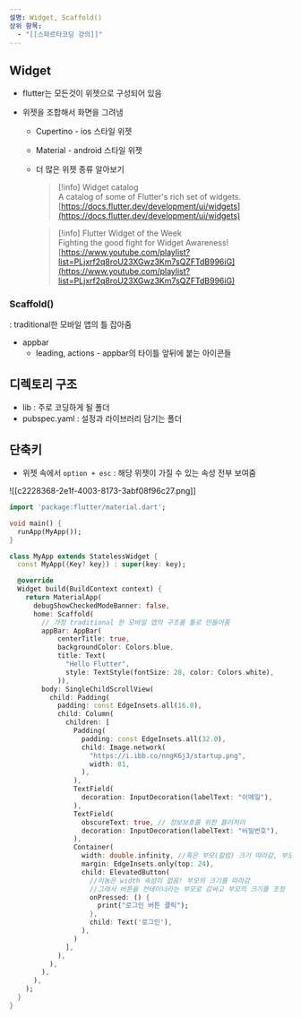 ```yaml
---
설명: Widget, Scaffold()
상위 항목:
  - "[[스파르타코딩 강의]]"
---
```

## Widget

- flutter는 모든것이 위젯으로 구성되어 있음
- 위젯을 조합해서 화면을 그려냄
    
    - Cupertino - ios 스타일 위젯
    - Material - android 스타일 위젯
    - 더 많은 위젯 종류 알아보기
        
        > [!info] Widget catalog  
        > A catalog of some of Flutter's rich set of widgets.  
        > [https://docs.flutter.dev/development/ui/widgets](https://docs.flutter.dev/development/ui/widgets)  
        
        > [!info] Flutter Widget of the Week  
        > Fighting the good fight for Widget Awareness!  
        > [https://www.youtube.com/playlist?list=PLjxrf2q8roU23XGwz3Km7sQZFTdB996iG](https://www.youtube.com/playlist?list=PLjxrf2q8roU23XGwz3Km7sQZFTdB996iG)  
        
    
      
    

### Scaffold()

: traditional한 모바일 앱의 틀 잡아줌

- appbar
    - leading, actions - appbar의 타이틀 앞뒤에 붙는 아이콘들

## 디렉토리 구조

- lib : 주로 코딩하게 될 폴더
- pubspec.yaml : 설정과 라이브러리 담기는 폴더

  

## 단축키

- 위젯 속에서 `option + esc` : 해당 위젯이 가질 수 있는 속성 전부 보여줌

  

![[c2228368-2e1f-4003-8173-3abf08f96c27.png]]

```Dart
import 'package:flutter/material.dart';

void main() {
  runApp(MyApp());
}

class MyApp extends StatelessWidget {
  const MyApp({Key? key}) : super(key: key);

  @override
  Widget build(BuildContext context) {
    return MaterialApp(
      debugShowCheckedModeBanner: false,
      home: Scaffold(
        // 가장 traditional 한 모바일 앱의 구조를 틀로 만들어줌
        appBar: AppBar(
            centerTitle: true,
            backgroundColor: Colors.blue,
            title: Text(
              "Hello Flutter",
              style: TextStyle(fontSize: 28, color: Colors.white),
            )),
        body: SingleChildScrollView(
          child: Padding(
            padding: const EdgeInsets.all(16.0),
            child: Column(
              children: [
                Padding(
                  padding: const EdgeInsets.all(32.0),
                  child: Image.network(
                    "https://i.ibb.co/nngK6j3/startup.png",
                    width: 81,
                  ),
                ),
                TextField(
                  decoration: InputDecoration(labelText: "이메일"),
                ),
                TextField(
                  obscureText: true, // 정보보호를 위한 블러처리
                  decoration: InputDecoration(labelText: "비밀번호"),
                ),
                Container(
                  width: double.infinity, //폭은 부모(칼럼) 크기 따라감, 부모의 폭 전체를 가진다는 뜻
                  margin: EdgeInsets.only(top: 24),
                  child: ElevatedButton(
                    //이놈은 width 속성이 없음! 부모의 크기를 따라감
                    //그래서 버튼을 컨테이너라는 부모로 감싸고 부모의 크기를 조정
                    onPressed: () {
                      print("로그인 버튼 클릭");
                    },
                    child: Text('로그인'),
                  ),
                )
              ],
            ),
          ),
        ),
      ),
    );
  }
}
```